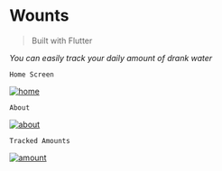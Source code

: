 # **Wounts**

> Built with Flutter

*You can easily track your daily amount of drank water*

    Home Screen

<a href="https://ibb.co/7K1LBKR"><img src="https://i.ibb.co/KWrSBWL/home.jpg" alt="home" border="0"></a>

    About

<a href="https://ibb.co/jHDwk90"><img src="https://i.ibb.co/d7Dp4sC/about.jpg" alt="about" border="0"></a>

    Tracked Amounts

<a href="https://ibb.co/xYg1g73"><img src="https://i.ibb.co/HCPtPHX/amount.jpg" alt="amount" border="0"></a>
